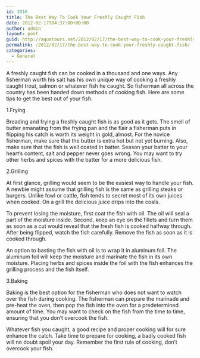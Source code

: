 ```yaml
---
id: 1016
title: The Best Way To Cook Your Freshly Caught Fish
date: 2012-02-17T04:37:00+00:00
author: admin
layout: post
guid: http://aquatours.net/2012/02/17/the-best-way-to-cook-your-freshly-caught-fish/
permalink: /2012/02/17/the-best-way-to-cook-your-freshly-caught-fish/
categories:
  - General
---
```

A freshly caught fish can be cooked in a thousand and one ways. Any fisherman worth his salt has his own unique way of cooking a freshly caught trout, salmon or whatever fish he caught. So fisherman all across the country has been handed down methods of cooking fish. Here are some tips to get the best out of your fish. 

1.Frying

Breading and frying a freshly caught fish is as good as it gets. The smell of butter emanating from the frying pan and the flair a fisherman puts in flipping his catch is worth its weight in gold, almost. For the novice fisherman, make sure that the butter is extra hot but not yet burning. Also, make sure that the fish is well coated in batter. Season your batter to your heart&#8217;s content, salt and pepper never goes wrong. You may want to try other herbs and spices with the batter for a more delicious fish.

2.Grilling

At first glance, grilling would seem to be the easiest way to handle your fish. A newbie might assume that grilling fish is the same as grilling steaks or burgers. Unlike fowl or cattle, fish tends to secret most of its own juices when cooked. On a grill the delicious juice drips into the coals. 

To prevent losing the moisture, first coat the fish with oil. The oil will seal a part of the moisture inside. Second, keep an eye on the fillets and turn them as soon as a cut would reveal that the fresh fish is cooked halfway through. After being flipped, watch the fish carefully. Remove the fish as soon as it is cooked through.

An option to basting the fish with oil is to wrap it in aluminum foil. The aluminum foil will keep the moisture and marinate the fish in its own moisture. Placing herbs and spices inside the foil with the fish enhances the grilling process and the fish itself. 

3.Baking

Baking is the best option for the fisherman who does not want to watch over the fish during cooking. The fisherman can prepare the marinade and pre-heat the oven, then pop the fish into the oven for a predetermined amount of time. You may want to check on the fish from the time to time, ensuring that you don&#8217;t overcook the fish.

Whatever fish you caught, a good recipe and proper cooking will for sure enhance the catch. Take time to prepare for cooking, a badly cooked fish will no doubt spoil your day. Remember the first rule of cooking, don&#8217;t overcook your fish.